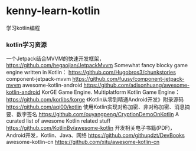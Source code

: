 # kenny-learn-kotlin
学习kotlin编程
### kotlin学习资源
一个Jetpack结合MVVM的快速开发框架，                      https://github.com/hegaojian/JetpackMvvm
Somewhat fancy blocky game engine written in Kotlin：  https://github.com/Hugobros3/chunkstories
component-jetpack-mvvm                               https://github.com/fuusy/component-jetpack-mvvm
awesome-kotlin-android                               https://github.com/adisonhuang/awesome-kotlin-android
KorGE Game Engine. Multiplatform Kotlin Game Engine：https://github.com/korlibs/korge 
《Kotlin从零到精通Android开发》附录源码                https://github.com/aqi00/kotlin
使用Kotlin实现对称加密、非对称加密、消息摘要、数字签名  https://github.com/ouyangpeng/CryptionDemoOnKotlin
A curated list of awesome Kotlin related stuff      https://github.com/KotlinBy/awesome-kotlin
开发相关电子书籍(PDF)，Android开发，Kotlin、Java、网络 https://github.com/githupdzt/DevBooks
awesome-kotlin-cn                                   https://github.com/xitu/awesome-kotlin-cn
